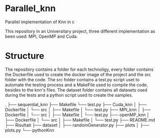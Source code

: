 # Parallel_knn
Parallel implementation of Knn in c

This repository in an Universitary project, three different implementation as been used: MPI, OpenMP and Cuda.

# Structure

The repository contains a folder for each technoligy, every folder contains the Dockerfile used to create the docker image of the project and the src folder with the code.
The src folder contains a test.py script uset to automate the testing process and a MakeFile used to compile the code, besides to the knn's files.
The dataset folder contains all datasets osed during the tests and a python script used to create the samples.

.
├── sequential_knn
    ├── Makefile
    └── test.py
├── Cuda_knn
│   ├── Dockerfile
│   └── src
│       ├── Makefile
│       └── test.py
├── MPI_knn
│   ├── Dockerfile
│   └── src
│       ├── Makefile
│       └── test.py
├── openMP_knn
│   ├── Dockerfile
│   └── src
│       ├── Makefile
│       └── test.py
├── README.md
├── Risultati
├── dataset
│   ├── randomGenerator.py
├── plots
│   ├── plots.py
└── pythonKnn
